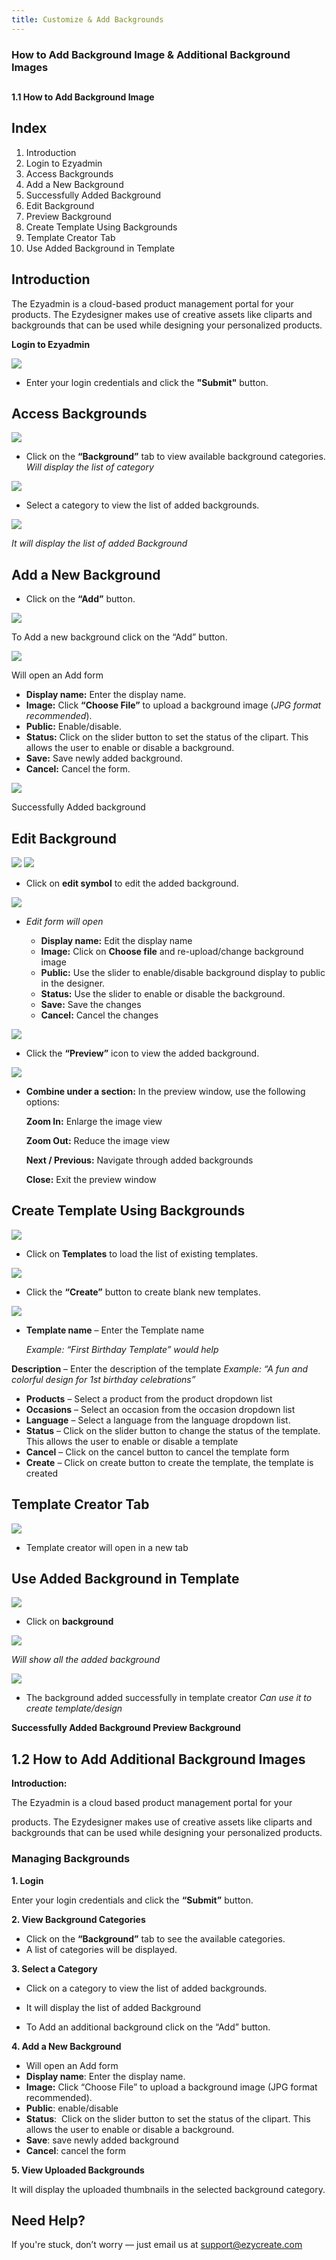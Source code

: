 ```yaml
---
title: Customize & Add Backgrounds
---
```

### **How to Add Background Image & Additional Background Images**

## 


**1.1 How to Add Background Image** 



## **Index**

1. Introduction
2. Login to Ezyadmin
3. Access Backgrounds
4. Add a New Background
5. Successfully Added Background
6. Edit Background
7. Preview Background
8. Create Template Using Backgrounds
9. Template Creator Tab
10. Use Added Background in Template

## **Introduction**

The Ezyadmin is a cloud-based product management portal for your products. The Ezydesigner makes use of creative assets like cliparts and backgrounds that can be used while designing your personalized products.

**Login to Ezyadmin**

![](https://ezy-resources.s3.ap-south-1.amazonaws.com/en/HTABACKI1.png)

* Enter your login credentials and click the **"Submit"** button.

## **Access Backgrounds**

![](https://ezy-resources.s3.ap-south-1.amazonaws.com/en/HTABACKI2.png)

* Click on the **“Background”** tab to view available background categories.
   *Will display the list of category*

![](https://ezy-resources.s3.ap-south-1.amazonaws.com/en/HTABACKI3.png)

* Select a category to view the list of added backgrounds.

![](https://ezy-resources.s3.ap-south-1.amazonaws.com/en/HTABACKI4.png)

   *It will display the list of added Background*

## **Add a New Background**

* Click on the **“Add”** button.

![](https://ezy-resources.s3.ap-south-1.amazonaws.com/en/HTABACKI5.png)

  To Add a new background click on the “Add” button. 

![](https://ezy-resources.s3.ap-south-1.amazonaws.com/en/HTABACKI6.png)

  Will open an Add form 

* **Display name:** Enter the display name.
* **Image:** Click **“Choose File”** to upload a background image (*JPG format recommended*).
* **Public:** Enable/disable.
* **Status:** Click on the slider button to set the status of the clipart. This allows the user to enable or disable a background.
* **Save:** Save newly added background.
* **Cancel:** Cancel the form.

![](https://ezy-resources.s3.ap-south-1.amazonaws.com/en/HTABACKI7.png)

  Successfully Added background

## **Edit Background**

![](https://ezy-resources.s3.ap-south-1.amazonaws.com/en/HTABACKI8.png)
![](https://ezy-resources.s3.ap-south-1.amazonaws.com/en/HTABACKI9.png)

* Click on **edit symbol** to edit the added background.

![](https://ezy-resources.s3.ap-south-1.amazonaws.com/en/HTABACKI10.png)

* *Edit form will open*

  * **Display name:** Edit the display name
  * **Image:** Click on **Choose file** and re-upload/change background image
  * **Public:** Use the slider to enable/disable background display to public in the designer.
  * **Status:** Use the slider to enable or disable the background.
  * **Save:** Save the changes
  * **Cancel:** Cancel the changes

![](https://ezy-resources.s3.ap-south-1.amazonaws.com/en/HTABACKI11.png)

* Click the **“Preview”** icon to view the added background.

![](https://ezy-resources.s3.ap-south-1.amazonaws.com/en/HTABACKI12.png)

* **Combine under a section:** In the preview window, use the following options:

  **Zoom In:** Enlarge the image view

   **Zoom Out:** Reduce the image view

  **Next / Previous:** Navigate through added backgrounds

  **Close:** Exit the preview window

## **Create Template Using Backgrounds**

![](https://ezy-resources.s3.ap-south-1.amazonaws.com/en/HTABACKI13.png)

* Click on **Templates** to load the list of existing templates.

![](https://ezy-resources.s3.ap-south-1.amazonaws.com/en/HTABACKI14.png)

* Click the **“Create”** button to create blank new templates.

![](https://ezy-resources.s3.ap-south-1.amazonaws.com/en/HTABACKI15.png)

* **Template name** – Enter the Template name

  *Example: “First Birthday Template” would help*

**Description** – Enter the description of the template
 *Example: “A fun and colorful design for 1st birthday celebrations”*

* **Products** – Select a product from the product dropdown list
* **Occasions** – Select an occasion from the occasion dropdown list
* **Language** – Select a language from the language dropdown list.
* **Status** – Click on the slider button to change the status of the template. This allows the user to enable or disable a template
* **Cancel** – Click on the cancel button to cancel the template form
* **Create** – Click on create button to create the template, the template is created

## **Template Creator Tab**

![](https://ezy-resources.s3.ap-south-1.amazonaws.com/en/HTABACKI16.png)

* Template creator will open in a new tab

## **Use Added Background in Template**

![](https://ezy-resources.s3.ap-south-1.amazonaws.com/en/HTABACKI17.png)

* Click on **background**

![](https://ezy-resources.s3.ap-south-1.amazonaws.com/en/HTABACKI18.png)

   *Will show all the added background*

![](https://ezy-resources.s3.ap-south-1.amazonaws.com/en/HTABACKI19.png)

* The background added successfully in template creator
   *Can use it to create template/design*

**Successfully Added Background Preview Background**






## **1.2 How to Add Additional Background Images**

**Introduction:**

The Ezyadmin is a cloud based product management portal for your

products. The Ezydesigner makes use of creative assets like cliparts and backgrounds that can be used while designing your personalized products.




### **Managing Backgrounds**

**1. Login**

Enter your login credentials and click the **“Submit”** button.



**2. View Background Categories**

* Click on the **“Background”** tab to see the available categories.
*  A list of categories will be displayed.



**3. Select a Category**



* Click on a category to view the list of added backgrounds.

* It will display the list of added Background
* To Add an additional background click on the “Add” button.

**4. Add a New Background**

* Will open an Add form 
* **Display name**: Enter the display name.
* **Image:** Click “Choose File” to upload a background image (JPG format recommended).
* **Public**: enable/disable 
* **Status**:  Click on the slider button to set the status of the clipart. This allows the user to enable or disable a background.
* **Save**: save newly added background 
* **Cancel**: cancel the form 



**5. View Uploaded Backgrounds**

It will display the uploaded thumbnails in the selected background category. 



## **Need Help?**

If you're stuck, don’t worry — just email us at [support@ezycreate.com](mailto:support@ezycreate.com)
